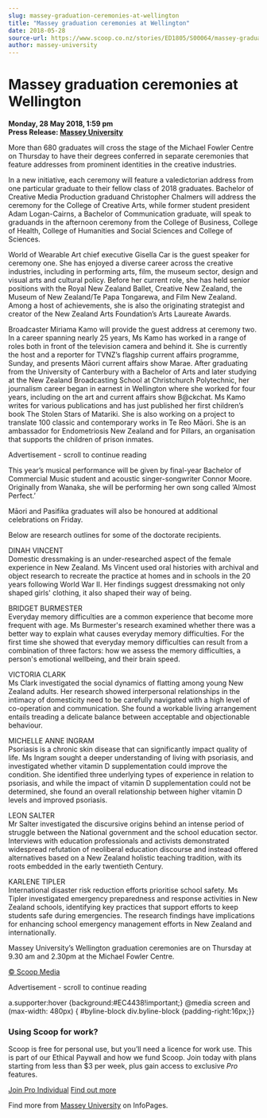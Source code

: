 ```yaml
---
slug: massey-graduation-ceremonies-at-wellington
title: "Massey graduation ceremonies at Wellington"
date: 2018-05-28
source-url: https://www.scoop.co.nz/stories/ED1805/S00064/massey-graduation-ceremonies-at-wellington.htm
author: massey-university
---
```

Massey graduation ceremonies at Wellington
==========================================

**Monday, 28 May 2018, 1:59 pm**  
**Press Release: [Massey University](https://info.scoop.co.nz/Massey_University)**

More than 680 graduates will cross the stage of the Michael Fowler Centre on Thursday to have their degrees conferred in separate ceremonies that feature addresses from prominent identities in the creative industries.

In a new initiative, each ceremony will feature a valedictorian address from one particular graduate to their fellow class of 2018 graduates. Bachelor of Creative Media Production graduand Christopher Chalmers will address the ceremony for the College of Creative Arts, while former student president Adam Logan-Cairns, a Bachelor of Communication graduate, will speak to graduands in the afternoon ceremony from the College of Business, College of Health, College of Humanities and Social Sciences and College of Sciences.

World of Wearable Art chief executive Gisella Car is the guest speaker for ceremony one. She has enjoyed a diverse career across the creative industries, including in performing arts, film, the museum sector, design and visual arts and cultural policy. Before her current role, she has held senior positions with the Royal New Zealand Ballet, Creative New Zealand, the Museum of New Zealand/Te Papa Tongarewa, and Film New Zealand. Among a host of achievements, she is also the originating strategist and creator of the New Zealand Arts Foundation’s Arts Laureate Awards.

Broadcaster Miriama Kamo will provide the guest address at ceremony two. In a career spanning nearly 25 years, Ms Kamo has worked in a range of roles both in front of the television camera and behind it. She is currently the host and a reporter for TVNZ’s flagship current affairs programme, Sunday, and presents Māori current affairs show Marae. After graduating from the University of Canterbury with a Bachelor of Arts and later studying at the New Zealand Broadcasting School at Christchurch Polytechnic, her journalism career began in earnest in Wellington where she worked for four years, including on the art and current affairs show B@ckchat. Ms Kamo writes for various publications and has just published her first children’s book The Stolen Stars of Matariki. She is also working on a project to translate 100 classic and contemporary works in Te Reo Māori. She is an ambassador for Endometriosis New Zealand and for Pillars, an organisation that supports the children of prison inmates.

Advertisement - scroll to continue reading





This year’s musical performance will be given by final-year Bachelor of Commercial Music student and acoustic singer-songwriter Connor Moore. Originally from Wanaka, she will be performing her own song called ‘Almost Perfect.’

Māori and Pasifika graduates will also be honoured at additional celebrations on Friday.

Below are research outlines for some of the doctorate recipients.

DINAH VINCENT  
Domestic dressmaking is an under-researched aspect of the female experience in New Zealand. Ms Vincent used oral histories with archival and object research to recreate the practice at homes and in schools in the 20 years following World War II. Her findings suggest dressmaking not only shaped girls' clothing, it also shaped their way of being.

BRIDGET BURMESTER  
Everyday memory difficulties are a common experience that become more frequent with age. Ms Burmester's research examined whether there was a better way to explain what causes everyday memory difficulties. For the first time she showed that everyday memory difficulties can result from a combination of three factors: how we assess the memory difficulties, a person's emotional wellbeing, and their brain speed.

VICTORIA CLARK  
Ms Clark investigated the social dynamics of flatting among young New Zealand adults. Her research showed interpersonal relationships in the intimacy of domesticity need to be carefully navigated with a high level of co-operation and communication. She found a workable living arrangement entails treading a delicate balance between acceptable and objectionable behaviour.

MICHELLE ANNE INGRAM  
Psoriasis is a chronic skin disease that can significantly impact quality of life. Ms Ingram sought a deeper understanding of living with psoriasis, and investigated whether vitamin D supplementation could improve the condition. She identified three underlying types of experience in relation to psoriasis, and while the impact of vitamin D supplementation could not be determined, she found an overall relationship between higher vitamin D levels and improved psoriasis.

LEON SALTER  
Mr Salter investigated the discursive origins behind an intense period of struggle between the National government and the school education sector. Interviews with education professionals and activists demonstrated widespread refutation of neoliberal education discourse and instead offered alternatives based on a New Zealand holistic teaching tradition, with its roots embedded in the early twentieth Century.

KARLENE TIPLER  
International disaster risk reduction efforts prioritise school safety. Ms Tipler investigated emergency preparedness and response activities in New Zealand schools, identifying key practices that support efforts to keep students safe during emergencies. The research findings have implications for enhancing school emergency management efforts in New Zealand and internationally.

Massey University’s Wellington graduation ceremonies are on Thursday at 9.30 am and 2.30pm at the Michael Fowler Centre.

  

[© Scoop Media](http://www.scoop.co.nz/about/terms.html)  

Advertisement - scroll to continue reading



a.supporter:hover {background:#EC4438!important;} @media screen and (max-width: 480px) { #byline-block div.byline-block {padding-right:16px;}}

### Using Scoop for work?

Scoop is free for personal use, but you’ll need a licence for work use. This is part of our Ethical Paywall and how we fund Scoop. Join today with plans starting from less than $3 per week, plus gain access to exclusive _Pro_ features.  
  
[Join Pro Individual](https://pro.scoop.co.nz/Individual/?from=ProIn24) [Find out more](https://pro.scoop.co.nz/using-scoop-for-work/?from=ProIn24)

Find more from [Massey University](https://info.scoop.co.nz/Massey_University) on InfoPages.